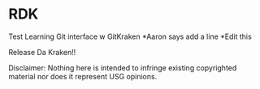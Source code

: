 # RDK
Test Learning Git interface w GitKraken
*Aaron says add a line
*Edit this


Release Da Kraken!!

Disclaimer: Nothing here is intended to infringe existing copyrighted material nor does it represent USG opinions.
